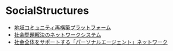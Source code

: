 # SocialStructures

- [地域コミュニティ再構築プラットフォーム](https://github.com/kabosu-shio-poteto/IdeaVault/blob/main/ideas/SocialStructures/CommunityReconstructionPlatform.md)
- [社会問題解決のネットワークシステム](https://github.com/kabosu-shio-poteto/IdeaVault/blob/main/ideas/SocialStructures/SocialIssueResolutionNetwork.md)
- [社会全体をサポートする「パーソナルエージェント」ネットワーク](https://github.com/kabosu-shio-poteto/IdeaVault/blob/main/ideas/SocialStructures/personal-ai-agent-network-EBPM.md)

